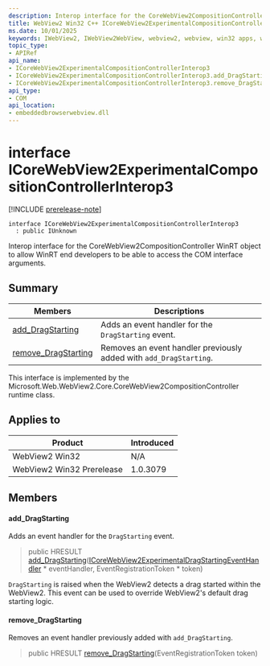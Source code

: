```yaml
---
description: Interop interface for the CoreWebView2CompositionController WinRT object to allow WinRT end developers to be able to access the COM interface arguments.
title: WebView2 Win32 C++ ICoreWebView2ExperimentalCompositionControllerInterop3
ms.date: 10/01/2025
keywords: IWebView2, IWebView2WebView, webview2, webview, win32 apps, win32, edge, ICoreWebView2, ICoreWebView2Controller, browser control, edge html, ICoreWebView2ExperimentalCompositionControllerInterop3
topic_type: 
- APIRef
api_name:
- ICoreWebView2ExperimentalCompositionControllerInterop3
- ICoreWebView2ExperimentalCompositionControllerInterop3.add_DragStarting
- ICoreWebView2ExperimentalCompositionControllerInterop3.remove_DragStarting
api_type:
- COM
api_location:
- embeddedbrowserwebview.dll
---
```


# interface ICoreWebView2ExperimentalCompositionControllerInterop3

[!INCLUDE [prerelease-note](../includes/prerelease-note.md)]

```
interface ICoreWebView2ExperimentalCompositionControllerInterop3
  : public IUnknown
```

Interop interface for the CoreWebView2CompositionController WinRT object to allow WinRT end developers to be able to access the COM interface arguments.

## Summary

 Members                        | Descriptions
--------------------------------|---------------------------------------------
[add_DragStarting](#add_dragstarting) | Adds an event handler for the `DragStarting` event.
[remove_DragStarting](#remove_dragstarting) | Removes an event handler previously added with `add_DragStarting`.

This interface is implemented by the Microsoft.Web.WebView2.Core.CoreWebView2CompositionController runtime class.

## Applies to

Product                         | Introduced
--------------------------------|---------------------------------------------
WebView2 Win32            |    N/A
WebView2 Win32 Prerelease |    1.0.3079

## Members

#### add_DragStarting

Adds an event handler for the `DragStarting` event.

> public HRESULT [add_DragStarting](#add_dragstarting)([ICoreWebView2ExperimentalDragStartingEventHandler](icorewebview2experimentaldragstartingeventhandler.md#icorewebview2experimentaldragstartingeventhandler) * eventHandler, EventRegistrationToken * token)

`DragStarting` is raised when the WebView2 detects a drag started within the WebView2. This event can be used to override WebView2's default drag starting logic.

#### remove_DragStarting

Removes an event handler previously added with `add_DragStarting`.

> public HRESULT [remove_DragStarting](#remove_dragstarting)(EventRegistrationToken token)

